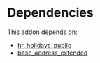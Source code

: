 # Dependencies

This addon depends on:

- [hr_holidays_public](../../odoo-bringout-oca-hr-holidays-hr_holidays_public)
- [base_address_extended](../../odoo-bringout-oca-ocb-base_address_extended)
